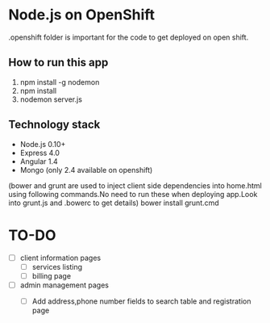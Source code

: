 Node.js on OpenShift
====================================================================
.openshift folder is important for the code to get deployed on open shift.

How to run this app
--------------------
1. npm install -g nodemon
2. npm install
3. nodemon server.js 

Technology stack
-------------------
- Node.js 0.10+
- Express 4.0
- Angular 1.4
- Mongo (only 2.4 available on openshift)

(bower and grunt are used to inject client side dependencies into home.html using following commands.No need to run these when deploying app.Look into grunt.js and .bowerc to get details)
bower install
grunt.cmd


TO-DO
=====
- [ ] client information pages
  - [ ] services listing
  - [ ] billing page
  
- [ ] admin management pages
  - [ ] Add address,phone number fields to search table and registration page



